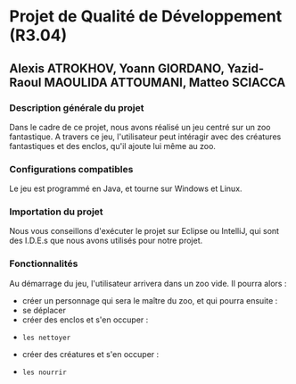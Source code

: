 # Projet de Qualité de Développement (R3.04)

## Alexis ATROKHOV, Yoann GIORDANO, Yazid-Raoul MAOULIDA ATTOUMANI, Matteo SCIACCA

### Description générale du projet

Dans le cadre de ce projet, nous avons réalisé un jeu centré sur un zoo fantastique.
A travers ce jeu, l'utilisateur peut intéragir avec des créatures fantastiques et des enclos, qu'il ajoute lui même au zoo.

### Configurations compatibles

Le jeu est programmé en Java, et tourne sur Windows et Linux.

### Importation du projet

Nous vous conseillons d'exécuter le projet sur Eclipse ou IntelliJ, qui sont des I.D.E.s que nous avons utilisés pour notre projet.

### Fonctionnalités

Au démarrage du jeu, l'utilisateur arrivera dans un zoo vide. Il pourra alors :
* créer un personnage qui sera le maître du zoo, et qui pourra ensuite :
*   se déplacer
*   créer des enclos et s'en occuper :
*     les nettoyer
*   créer des créatures et s'en occuper :
*     les nourrir
